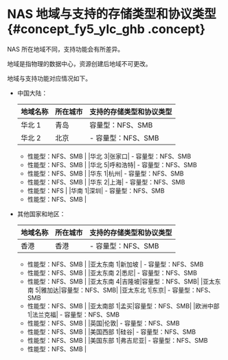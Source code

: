 # NAS 地域与支持的存储类型和协议类型 {#concept_fy5_ylc_ghb .concept}

NAS 所在地域不同，支持功能会有所差异。

地域是指物理的数据中心，资源创建后地域不可更改。

地域与支持功能对应情况如下。

-   中国大陆：

    |地域名称|所在城市|支持的存储类型和协议类型|
    |----|----|------------|
    |华北 1|青岛|容量型：NFS、SMB|
    |华北 2|北京|     -   容量型：NFS、SMB
    -   性能型：NFS、SMB
 |
    |华北 3|张家口|     -   容量型：NFS、SMB
    -   性能型：NFS、SMB
 |
    |华北 5|呼和浩特|     -   容量型：NFS、SMB
    -   性能型：NFS、SMB
 |
    |华东 1|杭州|     -   容量型：NFS、SMB
    -   性能型：NFS、SMB
 |
    |华东 2|上海|     -   容量型：NFS、SMB
    -   性能型：NFS
 |
    |华南 1|深圳|     -   容量型：NFS、SMB
    -   性能型：NFS、SMB
 |

-   其他国家和地区：

    |地域名称|所在城市|支持的存储类型和协议类型|
    |----|----|------------|
    |香港|香港|     -   容量型：NFS、SMB
    -   性能型：NFS、SMB
 |
    |亚太东南 1|新加坡 |     -   容量型：NFS、SMB
    -   性能型：NFS、SMB
 |
    |亚太东南 2|悉尼|     -   容量型：NFS、SMB
    -   性能型：NFS、SMB
 |
    |亚太东南 4|吉隆坡|容量型：NFS、SMB|
    |亚太东南 5|雅加达|容量型：NFS、SMB|
    |亚太东北 1|东京|     -   容量型：NFS、SMB
    -   性能型：NFS、SMB
 |
    |亚太南部 1|孟买|容量型：NFS、SMB|
    |欧洲中部 1|法兰克福|     -   容量型：NFS、SMB
    -   性能型：NFS、SMB
 |
    |英国|伦敦|     -   容量型：NFS、SMB
    -   性能型：NFS、SMB
 |
    |美国西部 1|硅谷|     -   容量型：NFS、SMB
    -   性能型：NFS、SMB
 |
    |美国东部 1|弗吉尼亚|     -   容量型：NFS、SMB
    -   性能型：NFS、SMB
 |


